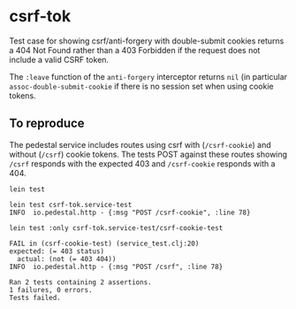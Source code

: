 # csrf-tok

Test case for showing csrf/anti-forgery with double-submit cookies returns a
404 Not Found rather than a 403 Forbidden if the request does not include
a valid CSRF token.

The `:leave` function of the `anti-forgery` interceptor returns `nil` (in
particular `assoc-double-submit-cookie` if there is no session set when using
cookie tokens.

## To reproduce

The pedestal service includes routes using csrf with (`/csrf-cookie`) and
without (`/csrf`) cookie tokens. The tests POST against these routes showing
`/csrf` responds with the expected 403 and `/csrf-cookie` responds with a 404.

    lein test

    lein test csrf-tok.service-test
    INFO  io.pedestal.http - {:msg "POST /csrf-cookie", :line 78}

    lein test :only csrf-tok.service-test/csrf-cookie-test

    FAIL in (csrf-cookie-test) (service_test.clj:20)
    expected: (= 403 status)
      actual: (not (= 403 404))
    INFO  io.pedestal.http - {:msg "POST /csrf", :line 78}

    Ran 2 tests containing 2 assertions.
    1 failures, 0 errors.
    Tests failed.
